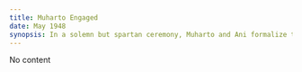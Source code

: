 ```yaml
---
title: Muharto Engaged
date: May 1948 
synopsis: In a solemn but spartan ceremony, Muharto and Ani formalize their engagement. 
---
```

No content